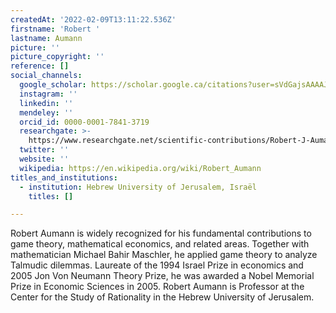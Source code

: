 ```yaml
---
createdAt: '2022-02-09T13:11:22.536Z'
firstname: 'Robert '
lastname: Aumann
picture: ''
picture_copyright: ''
reference: []
social_channels:
  google_scholar: https://scholar.google.ca/citations?user=sVdGajsAAAAJ&hl=en
  instagram: ''
  linkedin: ''
  mendeley: ''
  orcid_id: 0000-0001-7841-3719
  researchgate: >-
    https://www.researchgate.net/scientific-contributions/Robert-J-Aumann-7288078
  twitter: ''
  website: ''
  wikipedia: https://en.wikipedia.org/wiki/Robert_Aumann
titles_and_institutions:
  - institution: Hebrew University of Jerusalem, Israël
    titles: []

---
```

Robert Aumann is widely recognized for his fundamental contributions to game theory, mathematical economics, and related areas. Together with mathematician Michael Bahir Maschler, he applied game theory to analyze Talmudic dilemmas. Laureate of the 1994 Israel Prize in economics and 2005 Jon Von Neumann Theory Prize, he was awarded a Nobel Memorial Prize in Economic Sciences in 2005. Robert Aumann is Professor at the Center for the Study of Rationality in the Hebrew University of Jerusalem.